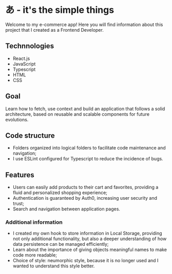 # あ - it's the simple things

Welcome to my e-commerce app! Here you will find information about this project that I created as a Frontend Developer.

## Technnologies
- React.js
- JavaScript
- Typescript
- HTML
- CSS

## Goal
Learn how to fetch, use context and build an application that follows a solid architecture, based on reusable and scalable components for future evolutions.

## Code structure
- Folders organized into logical folders to facilitate code maintenance and navigation;
- I use ESLint configured for Typescript to reduce the incidence of bugs.

## Features
- Users can easily add products to their cart and favorites, providing a fluid and personalized shopping experience;
- Authentication is guaranteed by Auth0, increasing user security and trust;
- Search and navigation between application pages.

### Additional information
- I created my own hook to store information in Local Storage, providing not only additional functionality, but also a deeper understanding of how data persistence can be managed efficiently;
- Learn about the importance of giving objects meaningful names to make code more readable;
- Choice of style: neumorphic style, because it is no longer used and I wanted to understand this style better.
